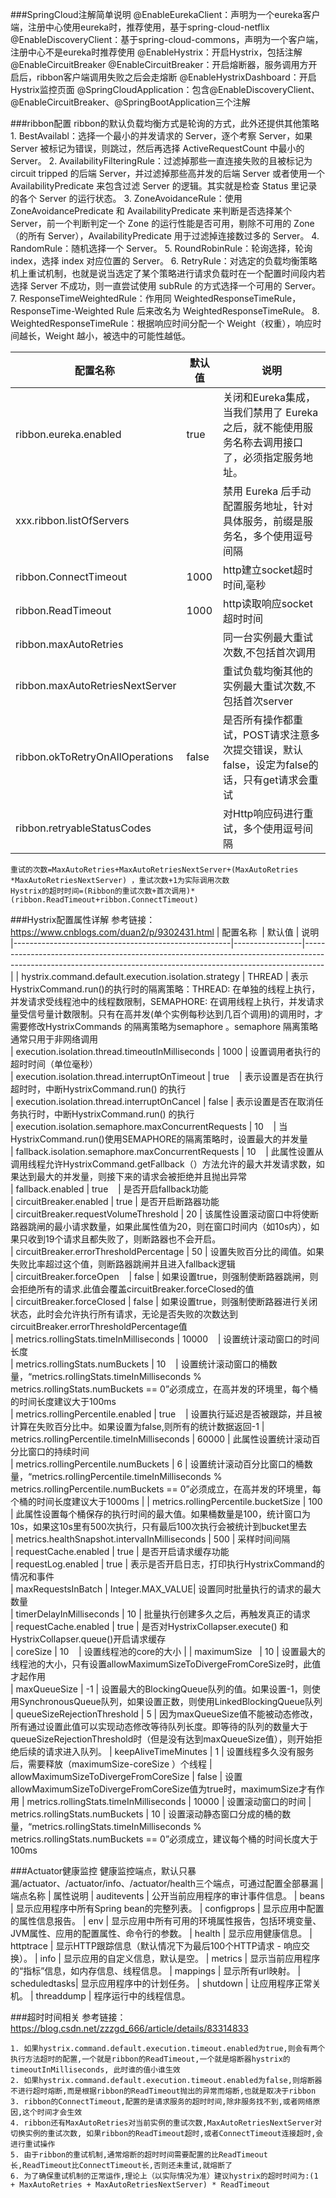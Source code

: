 ###SpringCloud注解简单说明
	@EnableEurekaClient：声明为一个eureka客户端，注册中心使用eureka时，推荐使用，基于spring-cloud-netflix
	@EnableDiscoveryClient：基于spring-cloud-commons，声明为一个客户端，注册中心不是eureka时推荐使用
	@EnableHystrix：开启Hystrix，包括注解@EnableCircuitBreaker
	@EnableCircuitBreaker：开启熔断器，服务调用方开启后，ribbon客户端调用失败之后会走熔断
	@EnableHystrixDashboard：开启Hystrix监控页面
	@SpringCloudApplication：包含@EnableDiscoveryClient、@EnableCircuitBreaker、@SpringBootApplication三个注解
	
###ribbon配置
	ribbon的默认负载均衡方式是轮询的方式，此外还提供其他策略
	1. BestAvailabl：选择一个最小的并发请求的 Server，逐个考察 Server，如果 Server 被标记为错误，则跳过，然后再选择 ActiveRequestCount 中最小的 Server。
	2. AvailabilityFilteringRule：过滤掉那些一直连接失败的且被标记为 circuit tripped 的后端 Server，并过滤掉那些高并发的后端 Server 或者使用一个 AvailabilityPredicate 来包含过滤 Server 的逻辑。其实就是检查 Status 里记录的各个 Server 的运行状态。
	3. ZoneAvoidanceRule：使用 ZoneAvoidancePredicate 和 AvailabilityPredicate 来判断是否选择某个 Server，前一个判断判定一个 Zone 的运行性能是否可用，剔除不可用的 Zone（的所有 Server），AvailabilityPredicate 用于过滤掉连接数过多的 Server。
	4. RandomRule：随机选择一个 Server。
	5. RoundRobinRule：轮询选择，轮询 index，选择 index 对应位置的 Server。
	6. RetryRule：对选定的负载均衡策略机上重试机制，也就是说当选定了某个策略进行请求负载时在一个配置时间段内若选择 Server 不成功，则一直尝试使用 subRule 的方式选择一个可用的 Server。
	7. ResponseTimeWeightedRule：作用同 WeightedResponseTimeRule，ResponseTime-Weighted Rule 后来改名为 WeightedResponseTimeRule。
	8. WeightedResponseTimeRule：根据响应时间分配一个 Weight（权重），响应时间越长，Weight 越小，被选中的可能性越低。

| 配置名称                                              | 默认值  	     | 说明                                                                                                                                                                                         
|------------------------------------------------------|-----------------|-----------------------------------------------------------------------------------------------------------------------------------------------------------------|
| ribbon.eureka.enabled								   | true			 | 关闭和Eureka集成，当我们禁用了 Eureka 之后，就不能使用服务名称去调用接口了，必须指定服务地址。
| xxx.ribbon.listOfServers							   |  				 | 禁用 Eureka 后手动配置服务地址，针对具体服务，前缀是服务名，多个使用逗号间隔
| ribbon.ConnectTimeout								   | 1000			 | http建立socket超时时间,毫秒
| ribbon.ReadTimeout								   | 1000			 | http读取响应socket超时时间
| ribbon.maxAutoRetries								   | 				 | 同一台实例最大重试次数,不包括首次调用
| ribbon.maxAutoRetriesNextServer					   | 				 | 重试负载均衡其他的实例最大重试次数,不包括首次server
| ribbon.okToRetryOnAllOperations					   | false			 | 是否所有操作都重试，POST请求注意多次提交错误，默认false，设定为false的话，只有get请求会重试
| ribbon.retryableStatusCodes						   | 				 | 对Http响应码进行重试，多个使用逗号间隔
	重试的次数=MaxAutoRetries+MaxAutoRetriesNextServer+(MaxAutoRetries *MaxAutoRetriesNextServer) ，重试次数+1为实际调用次数
	Hystrix的超时时间=(Ribbon的重试次数+首次调用)*(ribbon.ReadTimeout+ribbon.ConnectTimeout)
###Hystrix配置属性详解
    参考链接：https://www.cnblogs.com/duan2/p/9302431.html
| 配置名称                                              | 默认值  	     | 说明                                                                                                                                                                                         
|------------------------------------------------------|-----------------|-----------------------------------------------------------------------------------------------------------------------------------------------------------------|
| hystrix.command.default.execution.isolation.strategy | THREAD          | 表示HystrixCommand.run()的执行时的隔离策略：THREAD: 在单独的线程上执行，并发请求受线程池中的线程数限制，SEMAPHORE: 在调用线程上执行，并发请求量受信号量计数限制。只有在高并发(单个实例每秒达到几百个调用)的调用时，才需要修改HystrixCommands 的隔离策略为semaphore 。semaphore 隔离策略通常只用于非网络调用                                     
| execution.isolation.thread.timeoutInMilliseconds     | 1000            | 设置调用者执行的超时时间（单位毫秒）                                                                                                                          
| execution.isolation.thread.interruptOnTimeout        | true            | 表示设置是否在执行超时时，中断HystrixCommand.run() 的执行                                                                                                                        
| execution.isolation.thread.interruptOnCancel         | false           | 表示设置是否在取消任务执行时，中断HystrixCommand.run() 的执行                                                                                                       
| execution.isolation.semaphore.maxConcurrentRequests  | 10              | 当HystrixCommand.run()使用SEMAPHORE的隔离策略时，设置最大的并发量                                                                                                                                                                                                  
| fallback.isolation.semaphore.maxConcurrentRequests   | 10              | 此属性设置从调用线程允许HystrixCommand.getFallback（）方法允许的最大并发请求数，如果达到最大的并发量，则接下来的请求会被拒绝并且抛出异常                                                                                                                                                                                                
| fallback.enabled                                     | true            | 是否开启fallback功能                                                                                                                                                  
| circuitBreaker.enabled                               | true            | 是否开启断路器功能                                                                                                                                                                                  
| circuitBreaker.requestVolumeThreshold                | 20              | 该属性设置滚动窗口中将使断路器跳闸的最小请求数量，如果此属性值为20，则在窗口时间内（如10s内），如果只收到19个请求且都失败了，则断路器也不会开启。                                                                                                                                                                                           
| circuitBreaker.errorThresholdPercentage              | 50              | 设置失败百分比的阈值。如果失败比率超过这个值，则断路器跳闸并且进入fallback逻辑                                                                                                                                                      
| circuitBreaker.forceOpen                             | false           | 如果设置true，则强制使断路器跳闸，则会拒绝所有的请求.此值会覆盖circuitBreaker.forceClosed的值                                                                                                                                                                                          
| circuitBreaker.forceClosed                           | false           | 如果设置true，则强制使断路器进行关闭状态，此时会允许执行所有请求，无论是否失败的次数达到circuitBreaker.errorThresholdPercentage值                                                                                                                                                       
| metrics.rollingStats.timeInMilliseconds              | 10000           | 设置统计滚动窗口的时间长度                                                                                                                                                                                            
| metrics.rollingStats.numBuckets                      | 10              | 设置统计滚动窗口的桶数量，“metrics.rollingStats.timeInMilliseconds % metrics.rollingStats.numBuckets == 0”必须成立，在高并发的环境里，每个桶的时间长度建议大于100ms                                                                                                                 
| metrics.rollingPercentile.enabled                    | true            | 设置执行延迟是否被跟踪，并且被计算在失败百分比中。如果设置为false,则所有的统计数据返回-1
| metrics.rollingPercentile.timeInMilliseconds         | 60000           | 此属性设置统计滚动百分比窗口的持续时间                                                                                                                                                                                                     
| metrics.rollingPercentile.numBuckets                 | 6               | 设置统计滚动百分比窗口的桶数量，“metrics.rollingPercentile.timeInMilliseconds % metrics.rollingPercentile.numBuckets == 0”必须成立，在高并发的环境里，每个桶的时间长度建议大于1000ms                                                                                                                                                                               |
| metrics.rollingPercentile.bucketSize                 | 100             | 此属性设置每个桶保存的执行时间的最大值。如果桶数量是100，统计窗口为10s，如果这10s里有500次执行，只有最后100次执行会被统计到bucket里去                                                                                                                                                                                                    
| metrics.healthSnapshot.intervalInMilliseconds        | 500             | 采样时间间隔                                                                                                                                                                                
| requestCache.enabled                                 | true            | 是否开启请求缓存功能                                                                                                                                                                               
| requestLog.enabled                                   | true            | 表示是否开启日志，打印执行HystrixCommand的情况和事件                                                                                                                                                                                     
| maxRequestsInBatch                                   | Integer.MAX_VALUE| 设置同时批量执行的请求的最大数量                                                                                                                                                                                  
| timerDelayInMilliseconds                             | 10              | 批量执行创建多久之后，再触发真正的请求                                                                                                                                                                                
| requestCache.enabled                                 | true            | 是否对HystrixCollapser.execute() 和 HystrixCollapser.queue()开启请求缓存                                                                                                                                                                              
| coreSize                                             | 10              | 设置线程池的core的大小                                                                                                                      |
| maximumSize                                          | 10              | 设置最大的线程池的大小，只有设置allowMaximumSizeToDivergeFromCoreSize时，此值才起作用                                                                                                                                                                                      
| maxQueueSize                                         | -1              | 设置最大的BlockingQueue队列的值。如果设置-1，则使用SynchronousQueue队列，如果设置正数，则使用LinkedBlockingQueue队列                                                                                                                                                                                                 | queueSizeRejectionThreshold                          | 5               | 因为maxQueueSize值不能被动态修改，所有通过设置此值可以实现动态修改等待队列长度。即等待的队列的数量大于queueSizeRejectionThreshold时（但是没有达到maxQueueSize值），则开始拒绝后续的请求进入队列。
| keepAliveTimeMinutes 								   | 1				 | 设置线程多久没有服务后，需要释放（maximumSize-coreSize ）个线程
| allowMaximumSizeToDivergeFromCoreSize 			   | false			 | 设置allowMaximumSizeToDivergeFromCoreSize值为true时，maximumSize才有作用
| metrics.rollingStats.timeInMilliseconds			   | 10000           | 设置滚动窗口的时间
| metrics.rollingStats.numBuckets					   | 10 			 | 设置滚动静态窗口分成的桶的数量，“metrics.rollingStats.timeInMilliseconds % metrics.rollingStats.numBuckets == 0”必须成立，建议每个桶的时间长度大于100ms

###Actuator健康监控
	健康监控端点，默认只暴漏/actuator、/actuator/info、/actuator/health三个端点，可通过配置全部暴漏
| 端点名称		| 属性说明
| auditevents	| 公开当前应用程序的审计事件信息。
| beans			| 显示应用程序中所有Spring bean的完整列表。
| configprops	| 显示应用中配置的属性信息报告。
| env			| 显示应用中所有可用的环境属性报告，包括环境变量、JVM属性、应用的配置属性、命令行的参数。
| health		| 显示应用健康信息。
| httptrace		| 显示HTTP跟踪信息（默认情况下为最后100个HTTP请求 - 响应交换）。
| info			| 显示应用的自定义信息，默认是空。
| metrics		| 显示当前应用程序的“指标”信息，如内存信息、线程信息。
| mappings		| 显示所有url映射。
| scheduledtasks| 显示应用程序中的计划任务。
| shutdown		| 让应用程序正常关机。
| threaddump	| 程序运行中的线程信息。

###超时时间相关
    参考链接：https://blog.csdn.net/zzzgd_666/article/details/83314833
    
    1. 如果hystrix.command.default.execution.timeout.enabled为true,则会有两个执行方法超时的配置,一个就是ribbon的ReadTimeout,一个就是熔断器hystrix的timeoutInMilliseconds, 此时谁的值小谁生效
    2. 如果hystrix.command.default.execution.timeout.enabled为false,则熔断器不进行超时熔断,而是根据ribbon的ReadTimeout抛出的异常而熔断,也就是取决于ribbon
    3. ribbon的ConnectTimeout,配置的是请求服务的超时时间,除非服务找不到,或者网络原因,这个时间才会生效
    4. ribbon还有MaxAutoRetries对当前实例的重试次数,MaxAutoRetriesNextServer对切换实例的重试次数, 如果ribbon的ReadTimeout超时,或者ConnectTimeout连接超时,会进行重试操作
    5. 由于ribbon的重试机制,通常熔断的超时时间需要配置的比ReadTimeout长,ReadTimeout比ConnectTimeout长,否则还未重试,就熔断了
    6. 为了确保重试机制的正常运作,理论上（以实际情况为准）建议hystrix的超时时间为:(1 + MaxAutoRetries + MaxAutoRetriesNextServer) * ReadTimeout
